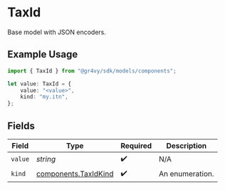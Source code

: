 # TaxId

Base model with JSON encoders.

## Example Usage

```typescript
import { TaxId } from "@gr4vy/sdk/models/components";

let value: TaxId = {
    value: "<value>",
    kind: "my.itn",
};
```

## Fields

| Field                                                        | Type                                                         | Required                                                     | Description                                                  |
| ------------------------------------------------------------ | ------------------------------------------------------------ | ------------------------------------------------------------ | ------------------------------------------------------------ |
| `value`                                                      | *string*                                                     | :heavy_check_mark:                                           | N/A                                                          |
| `kind`                                                       | [components.TaxIdKind](../../models/components/taxidkind.md) | :heavy_check_mark:                                           | An enumeration.                                              |